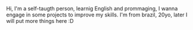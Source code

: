 Hi, I'm a self-taugth person, learnig English and prommaging, I wanna engage in some projects to improve my skills.
I'm from brazil, 20yo, later I will put more things here :D
